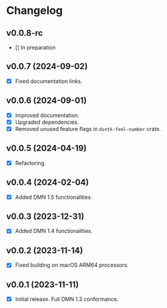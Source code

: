 # Changelog

## v0.0.8-rc

- [] In preparation

## v0.0.7 (2024-09-02)

- [x] Fixed documentation links.

## v0.0.6 (2024-09-01)

- [x] Improved documentation.
- [x] Upgraded dependencies.
- [x] Removed unused feature flags in `dsntk-feel-number` crate.

## v0.0.5 (2024-04-19)

- [x] Refactoring.

## v0.0.4 (2024-02-04)

- [x] Added DMN 1.5 functionalities.

## v0.0.3 (2023-12-31)

- [x] Added DMN 1.4 functionalities.

## v0.0.2 (2023-11-14)

- [x] Fixed building on macOS ARM64 processors.

## v0.0.1 (2023-11-11)

- [x] Initial release. Full DMN 1.3 conformance.
